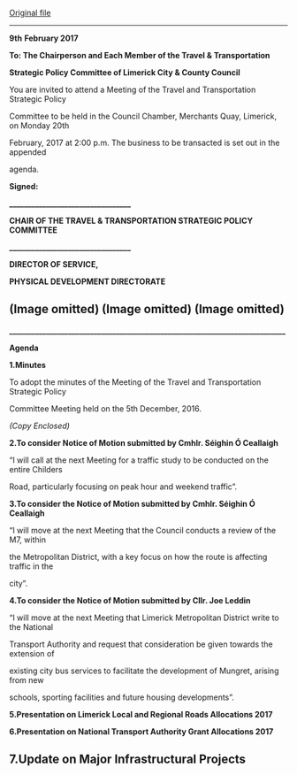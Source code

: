 [Original file](https://beta.limerick.ie/sites/default/files/media/documents/2017-04/20th_february_2017_-_agenda_travel_and_transportation_strategic_policy_committee.pdf)

---
**9th** **February 2017**

**To: The Chairperson and Each Member of the Travel & Transportation**

**Strategic Policy Committee of Limerick City & County Council**

You are invited to attend a Meeting of the Travel and Transportation Strategic Policy

Committee to be held in the Council Chamber, Merchants Quay, Limerick, on Monday 20th

February, 2017 at 2:00 p.m. The business to be transacted is set out in the appended

agenda.

**Signed:**

**\_\_\_\_\_\_\_\_\_\_\_\_\_\_\_\_\_\_\_\_\_\_\_\_\_\_\_\_\_\_\_\_\_**

**CHAIR OF THE TRAVEL & TRANSPORTATION STRATEGIC POLICY COMMITTEE**

**\_\_\_\_\_\_\_\_\_\_\_\_\_\_\_\_\_\_\_\_\_\_\_\_\_\_\_\_\_\_\_\_\_**

**DIRECTOR OF SERVICE,**

**PHYSICAL DEVELOPMENT DIRECTORATE**

(Image omitted)
(Image omitted)
(Image omitted)
---
**\_\_\_\_\_\_\_\_\_\_\_\_\_\_\_\_\_\_\_\_\_\_\_\_\_\_\_\_\_\_\_\_\_\_\_\_\_\_\_\_\_\_\_\_\_\_\_\_\_\_\_\_\_\_\_\_\_\_\_\_\_\_\_\_\_\_\_\_\_\_\_\_\_\_\_**

**Agenda**

**1.Minutes**

To adopt the minutes of the Meeting of the Travel and Transportation Strategic Policy

Committee Meeting held on the 5th December, 2016.

*(Copy Enclosed)*

**2.To consider Notice of Motion submitted by Cmhlr. Séighin Ó Ceallaigh**

“I will call at the next Meeting for a traffic study to be conducted on the entire Childers

Road, particularly focusing on peak hour and weekend traffic”.

**3.To consider the Notice of Motion submitted by Cmhlr. Séighin Ó Ceallaigh**

“I will move at the next Meeting that the Council conducts a review of the M7, within

the Metropolitan District, with a key focus on how the route is affecting traffic in the

city”.

**4.To consider the Notice of Motion submitted by Cllr. Joe Leddin**

“I will move at the next Meeting that Limerick Metropolitan District write to the National

Transport Authority and request that consideration be given towards the extension of

existing city bus services to facilitate the development of Mungret, arising from new

schools, sporting facilities and future housing developments”.

**5.Presentation on Limerick Local and Regional Roads Allocations 2017**

**6.Presentation on National Transport Authority Grant Allocations 2017**

**7.Update on Major Infrastructural Projects**
---
